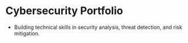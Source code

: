 # Cybersecurity Portfolio

- Building technical skills in security analysis, threat detection, and risk mitigation.
